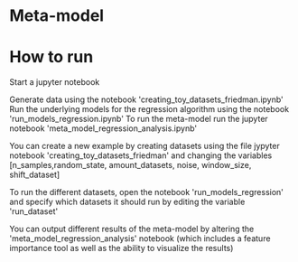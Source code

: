# Meta-model

# How to run
Start a jupyter notebook

Generate data using the notebook 'creating_toy_datasets_friedman.ipynb'
Run the underlying models for the regression algorithm using the notebook 'run_models_regression.ipynb'
To run the meta-model run the jupyter notebook 'meta_model_regression_analysis.ipynb'


You can create a new example by creating datasets using the file jypyter notebook 'creating_toy_datasets_friedman'
and changing the variables [n_samples,random_state, amount_datasets, noise, window_size, shift_dataset]

To run the different datasets, open the notebook 'run_models_regression' and specify which datasets it should run by editing the variable 'run_dataset'

You can output different results of the meta-model by altering the 'meta_model_regression_analysis' notebook (which includes a feature importance tool as well as the ability to visualize the results)


